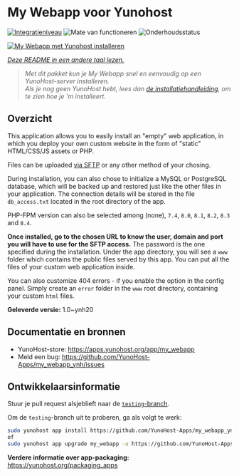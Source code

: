 <!--
NB: Deze README is automatisch gegenereerd door <https://github.com/YunoHost/apps/tree/master/tools/readme_generator>
Hij mag NIET handmatig aangepast worden.
-->

# My Webapp voor Yunohost

[![Integratieniveau](https://apps.yunohost.org/badge/integration/my_webapp)](https://ci-apps.yunohost.org/ci/apps/my_webapp/)
![Mate van functioneren](https://apps.yunohost.org/badge/state/my_webapp)
![Onderhoudsstatus](https://apps.yunohost.org/badge/maintained/my_webapp)

[![My Webapp met Yunohost installeren](https://install-app.yunohost.org/install-with-yunohost.svg)](https://install-app.yunohost.org/?app=my_webapp)

*[Deze README in een andere taal lezen.](./ALL_README.md)*

> *Met dit pakket kun je My Webapp snel en eenvoudig op een YunoHost-server installeren.*  
> *Als je nog geen YunoHost hebt, lees dan [de installatiehandleiding](https://yunohost.org/install), om te zien hoe je 'm installeert.*

## Overzicht

This application allows you to easily install an "empty" web application, in which you deploy your own custom website in the form of "static" HTML/CSS/JS assets or PHP.

Files can be uploaded [via SFTP](https://yunohost.org/en/filezilla) or any other method of your chosing.

During installation, you can also chose to initialize a MySQL or PostgreSQL database, which will be backed up and restored just like the other files in your application. The connection details will be stored in the file `db_access.txt` located in the root directory of the app.

PHP-FPM version can also be selected among (none), `7.4`, `8.0`, `8.1`, `8.2`, `8.3` and `8.4`.

**Once installed, go to the chosen URL to know the user, domain and port you will have to use for the SFTP access.** The password is the one specified during the installation. Under the app directory, you will see a `www` folder which contains the public files served by this app. You can put all the files of your custom web application inside.

You can also customize 404 errors - if you enable the option in the config panel. Simply create an `error` folder in the `www` root directory, containing your custom `html` files. 


**Geleverde versie:** 1.0~ynh20
## Documentatie en bronnen

- YunoHost-store: <https://apps.yunohost.org/app/my_webapp>
- Meld een bug: <https://github.com/YunoHost-Apps/my_webapp_ynh/issues>

## Ontwikkelaarsinformatie

Stuur je pull request alsjeblieft naar de [`testing`-branch](https://github.com/YunoHost-Apps/my_webapp_ynh/tree/testing).

Om de `testing`-branch uit te proberen, ga als volgt te werk:

```bash
sudo yunohost app install https://github.com/YunoHost-Apps/my_webapp_ynh/tree/testing --debug
of
sudo yunohost app upgrade my_webapp -u https://github.com/YunoHost-Apps/my_webapp_ynh/tree/testing --debug
```

**Verdere informatie over app-packaging:** <https://yunohost.org/packaging_apps>

